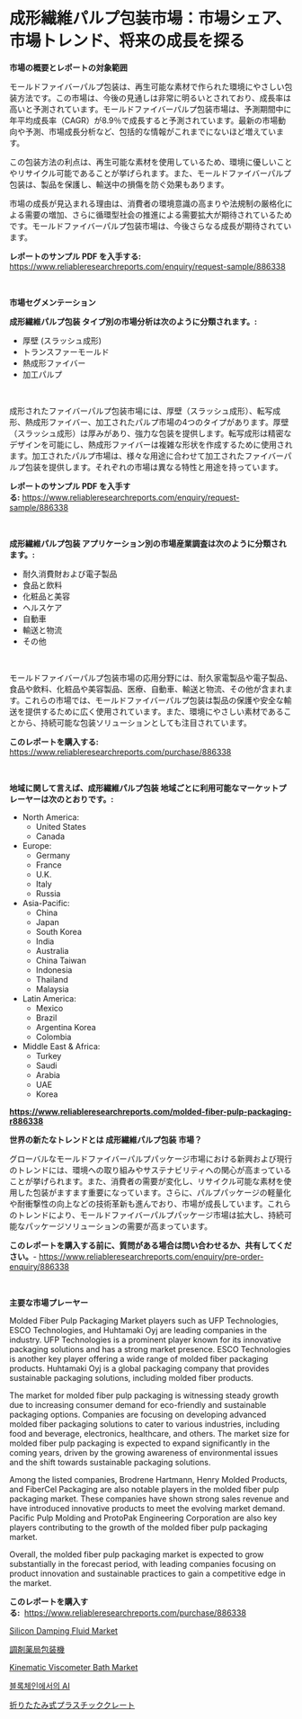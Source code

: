 <p><h1>成形繊維パルプ包装市場：市場シェア、市場トレンド、将来の成長を探る</h1></p><p><strong>市場の概要とレポートの対象範囲</strong></p>
<p><p>モールドファイバーパルプ包装は、再生可能な素材で作られた環境にやさしい包装方法です。この市場は、今後の見通しは非常に明るいとされており、成長率は高いと予測されています。モールドファイバーパルプ包装市場は、予測期間中に年平均成長率（CAGR）が8.9％で成長すると予測されています。最新の市場動向や予測、市場成長分析など、包括的な情報がこれまでにないほど増えています。</p><p>この包装方法の利点は、再生可能な素材を使用しているため、環境に優しいことやリサイクル可能であることが挙げられます。また、モールドファイバーパルプ包装は、製品を保護し、輸送中の損傷を防ぐ効果もあります。</p><p>市場の成長が見込まれる理由は、消費者の環境意識の高まりや法規制の厳格化による需要の増加、さらに循環型社会の推進による需要拡大が期待されているためです。モールドファイバーパルプ包装市場は、今後さらなる成長が期待されています。</p></p>
<p><strong>レポートのサンプル PDF を入手する:</strong> <a href="https://www.reliableresearchreports.com/enquiry/request-sample/886338">https://www.reliableresearchreports.com/enquiry/request-sample/886338</a></p>
<p>&nbsp;</p>
<p><strong>市場セグメンテーション</strong></p>
<p><strong>成形繊維パルプ包装 タイプ別の市場分析は次のように分類されます。:</strong></p>
<p><ul><li>厚壁 (スラッシュ成形)</li><li>トランスファーモールド</li><li>熱成形ファイバー</li><li>加工パルプ</li></ul></p>
<p>&nbsp;</p>
<p><p>成形されたファイバーパルプ包装市場には、厚壁（スラッシュ成形）、転写成形、熱成形ファイバー、加工されたパルプ市場の4つのタイプがあります。厚壁（スラッシュ成形）は厚みがあり、強力な包装を提供します。転写成形は精密なデザインを可能にし、熱成形ファイバーは複雑な形状を作成するために使用されます。加工されたパルプ市場は、様々な用途に合わせて加工されたファイバーパルプ包装を提供します。それぞれの市場は異なる特性と用途を持っています。</p></p>
<p><strong>レポートのサンプル PDF を入手する:</strong>&nbsp;<a href="https://www.reliableresearchreports.com/enquiry/request-sample/886338">https://www.reliableresearchreports.com/enquiry/request-sample/886338</a></p>
<p>&nbsp;</p>
<p><strong> 成形繊維パルプ包装 アプリケーション別の市場産業調査は次のように分類されます。:</strong></p>
<p><ul><li>耐久消費財および電子製品</li><li>食品と飲料</li><li>化粧品と美容</li><li>ヘルスケア</li><li>自動車</li><li>輸送と物流</li><li>その他</li></ul></p>
<p>&nbsp;</p>
<p><p>モールドファイバーパルプ包装市場の応用分野には、耐久家電製品や電子製品、食品や飲料、化粧品や美容製品、医療、自動車、輸送と物流、その他が含まれます。これらの市場では、モールドファイバーパルプ包装は製品の保護や安全な輸送を提供するために広く使用されています。また、環境にやさしい素材であることから、持続可能な包装ソリューションとしても注目されています。</p></p>
<p><strong>このレポートを購入する:</strong>&nbsp; <a href="https://www.reliableresearchreports.com/purchase/886338">https://www.reliableresearchreports.com/purchase/886338</a></p>
<p>&nbsp;</p>
<p><strong>地域に関して言えば、成形繊維パルプ包装 地域ごとに利用可能なマーケットプレーヤーは次のとおりです。:</strong></p>
<p><ul>
    <li>
        North America:
        <ul>
            <li>United States</li>
            <li>Canada</li>
        </ul>
    </li>
    <li>
        Europe:
        <ul>
            <li>Germany</li>
            <li>France</li>
            <li>U.K.</li>
            <li>Italy</li>
            <li>Russia</li>
        </ul>
    </li>
    <li>
        Asia-Pacific:
        <ul>
            <li>China</li>
            <li>Japan</li>
            <li>South Korea</li>
            <li>India</li>
            <li>Australia</li>
            <li>China Taiwan</li>
            <li>Indonesia</li>
            <li>Thailand</li>
            <li>Malaysia</li>
        </ul>
    </li>
    <li>
        Latin America:
        <ul>
            <li>Mexico</li>
            <li>Brazil</li>
            <li>Argentina Korea</li>
            <li>Colombia</li>
        </ul>
    </li>
    <li>
        Middle East & Africa:
        <ul>
            <li>Turkey</li>
            <li>Saudi</li>
            <li>Arabia</li>
            <li>UAE</li>
            <li>Korea</li>
        </ul>
    </li>
    </ul></p>
<p><strong><a href="https://www.reliableresearchreports.com/molded-fiber-pulp-packaging-r886338">https://www.reliableresearchreports.com/molded-fiber-pulp-packaging-r886338</a></strong>&nbsp;</p>
<p><strong>世界の新たなトレンドとは 成形繊維パルプ包装 市場？</strong></p>
<p><p>グローバルなモールドファイバーパルプパッケージ市場における新興および現行のトレンドには、環境への取り組みやサステナビリティへの関心が高まっていることが挙げられます。また、消費者の需要が変化し、リサイクル可能な素材を使用した包装がますます重要になっています。さらに、パルプパッケージの軽量化や耐衝撃性の向上などの技術革新も進んでおり、市場が成長しています。これらのトレンドにより、モールドファイバーパルプパッケージ市場は拡大し、持続可能なパッケージソリューションの需要が高まっています。</p></p>
<p><strong>このレポートを購入する前に、質問がある場合は問い合わせるか、共有してください。</strong>- <a href="https://www.reliableresearchreports.com/enquiry/pre-order-enquiry/886338">https://www.reliableresearchreports.com/enquiry/pre-order-enquiry/886338</a></p>
<p>&nbsp;</p>
<p><strong>主要な市場プレーヤー</strong></p>
<p><p>Molded Fiber Pulp Packaging Market players such as UFP Technologies, ESCO Technologies, and Huhtamaki Oyj are leading companies in the industry. UFP Technologies is a prominent player known for its innovative packaging solutions and has a strong market presence. ESCO Technologies is another key player offering a wide range of molded fiber packaging products. Huhtamaki Oyj is a global packaging company that provides sustainable packaging solutions, including molded fiber products.</p><p>The market for molded fiber pulp packaging is witnessing steady growth due to increasing consumer demand for eco-friendly and sustainable packaging options. Companies are focusing on developing advanced molded fiber packaging solutions to cater to various industries, including food and beverage, electronics, healthcare, and others. The market size for molded fiber pulp packaging is expected to expand significantly in the coming years, driven by the growing awareness of environmental issues and the shift towards sustainable packaging solutions.</p><p>Among the listed companies, Brodrene Hartmann, Henry Molded Products, and FiberCel Packaging are also notable players in the molded fiber pulp packaging market. These companies have shown strong sales revenue and have introduced innovative products to meet the evolving market demand. Pacific Pulp Molding and ProtoPak Engineering Corporation are also key players contributing to the growth of the molded fiber pulp packaging market.</p><p>Overall, the molded fiber pulp packaging market is expected to grow substantially in the forecast period, with leading companies focusing on product innovation and sustainable practices to gain a competitive edge in the market.</p></p>
<p><strong>このレポートを購入する:</strong>&nbsp;&nbsp;<a href="https://www.reliableresearchreports.com/purchase/886338">https://www.reliableresearchreports.com/purchase/886338</a></p>
<p><p><a href="https://scarlet-rocket-c63.notion.site/Silicon-Damping-Fluid-Market-Provides-Detailed-Segmentation-of-this-Market-based-on-Type-Applicatio-b8476c64f96646d3822f32e0f03cd327">Silicon Damping Fluid Market</a></p><p><a href="https://github.com/joaejkdzgyljvo6/Market-Research-Report-List-1/blob/main/599687120448.md">調剤薬局包装機</a></p><p><a href="https://view.publitas.com/reportprime-1/kinematic-viscometer-bath-market-size-furnishes-valuable-information-encompassing-market-share-market-trends-and-projections-spanning-from-2024-to-2031/">Kinematic Viscometer Bath Market</a></p><p><a href="https://github.com/Maeennan456456/Market-Research-Report-List-1/blob/main/397471418799.md">블록체인에서의 AI</a></p><p><a href="https://github.com/NashBeahan2023/Market-Research-Report-List-1/blob/main/319416320449.md">折りたたみ式プラスチッククレート</a></p></p>